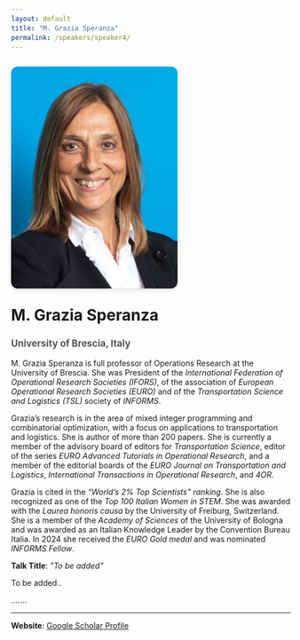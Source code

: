 ```yaml
---
layout: default
title: "M. Grazia Speranza"
permalink: /speakers/speaker4/
---
```


<style>
.speaker-container {
  display: flex;
  flex-wrap: wrap;
  gap: 2em;
  align-items: flex-start;
  margin: 2em 0;
}

.speaker-image {
  flex: 1 1 300px;
  max-width: 300px;
}

.speaker-image img {
  width: 100%;
  border-radius: 12px;
  box-shadow: 0 2px 8px rgba(0,0,0,0.15);
}

.speaker-details {
  flex: 2 1 500px;
}

.speaker-details h1 {
  margin-top: 0;
}

.speaker-details h2 {
  font-size: 1.2em;
  color: #555;
  margin-bottom: 1em;
}

@media (max-width: 768px) {
  .speaker-container {
    flex-direction: column;
    align-items: center;
  }

  .speaker-details {
    text-align: center;
  }
}
</style>

<div class="speaker-container">

  <div class="speaker-image">
    <img src="/assets/images/MGrazia2.jpg" alt="M. Grazia Speranza">
  </div>

<div class="speaker-details">
  <h1>M. Grazia Speranza</h1>
  <h2>University of Brescia, Italy</h2>
  
M. Grazia Speranza is full professor of Operations Research at the University of Brescia. She was President of the _International Federation of Operational Research Societies (IFORS)_, of the association of _European Operational Research Societies (EURO)_ and of the _Transportation Science and Logistics (TSL)_ society of _INFORMS_.

Grazia’s research is in the area of mixed integer programming and combinatorial optimization, with a focus on applications to transportation and logistics. She is author of more than 200 papers. She is currently a member of the advisory board of editors for _Transportation Science_, editor of the series _EURO Advanced Tutorials in Operational Research_, and a member of the editorial boards of the _EURO Journal on Transportation and Logistics_, _International Transactions in Operational Research_, and _4OR_.  

Grazia is cited in the _“World’s 2% Top Scientists” ranking_. She is also recognized as one of the _Top 100 Italian Women in STEM_. She was awarded with the _Laurea honoris causa_ by the University of Freiburg, Switzerland. She is a member of the _Academy of Sciences_ of the University of Bologna and was awarded as an Italian Knowledge Leader by the Convention Bureau Italia. In 2024 she received the _EURO Gold medal_ and was nominated _INFORMS Fellow_.  <p><strong>Talk Title</strong>: <em>"To be added"</em></p>

  <p>To be added..</p>

  <p>.......</p>

  <hr>

  <p><strong>Website</strong>: <a href="https://scholar.google.com/citations?hl=en&user=48zUfJ4AAAAJ">Google Scholar Profile</a></p>
</div>

</div>
